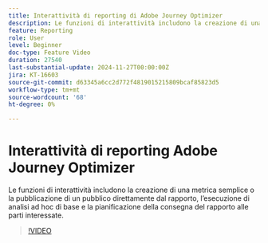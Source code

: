 ```yaml
---
title: Interattività di reporting di Adobe Journey Optimizer
description: Le funzioni di interattività includono la creazione di una metrica semplice o la pubblicazione di un pubblico direttamente dal rapporto, l’esecuzione di analisi ad hoc di base e la pianificazione della consegna del rapporto alle parti interessate.
feature: Reporting
role: User
level: Beginner
doc-type: Feature Video
duration: 27540
last-substantial-update: 2024-11-27T00:00:00Z
jira: KT-16603
source-git-commit: d63345a6cc2d772f4819015215809bcaf85823d5
workflow-type: tm+mt
source-wordcount: '68'
ht-degree: 0%

---
```



# Interattività di reporting Adobe Journey Optimizer

Le funzioni di interattività includono la creazione di una metrica semplice o la pubblicazione di un pubblico direttamente dal rapporto, l’esecuzione di analisi ad hoc di base e la pianificazione della consegna del rapporto alle parti interessate.

>[!VIDEO](https://video.tv.adobe.com/v/3440615/?learn=on)

